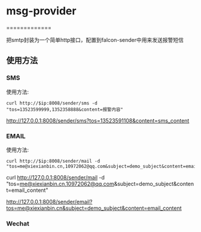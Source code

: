 # msg-provider
=============

把smtp封装为一个简单http接口，配置到falcon-sender中用来发送报警短信

## 使用方法

### SMS

使用方法:

```
curl http://$ip:8008/sender/sms -d "tos=13523599999,1352358888&content=报警内容"
```

http://127.0.0.1:8008/sender/sms?tos=13523591108&content=sms_content

### EMAIL

使用方法:

```
curl http://$ip:8008/sender/mail -d "tos=me@xiexianbin.cn,10972062@qq.com&subject=demo_subject&content=email_content"
```

curl http://127.0.0.1:8008/sender/mail -d "tos=me@xiexianbin.cn,10972062@qq.com&subject=demo_subject&content=email_content"

http://127.0.0.1:8008/sender/email?tos=me@xiexianbin.cn&subject=demo_subject&content=email_content

### Wechat



